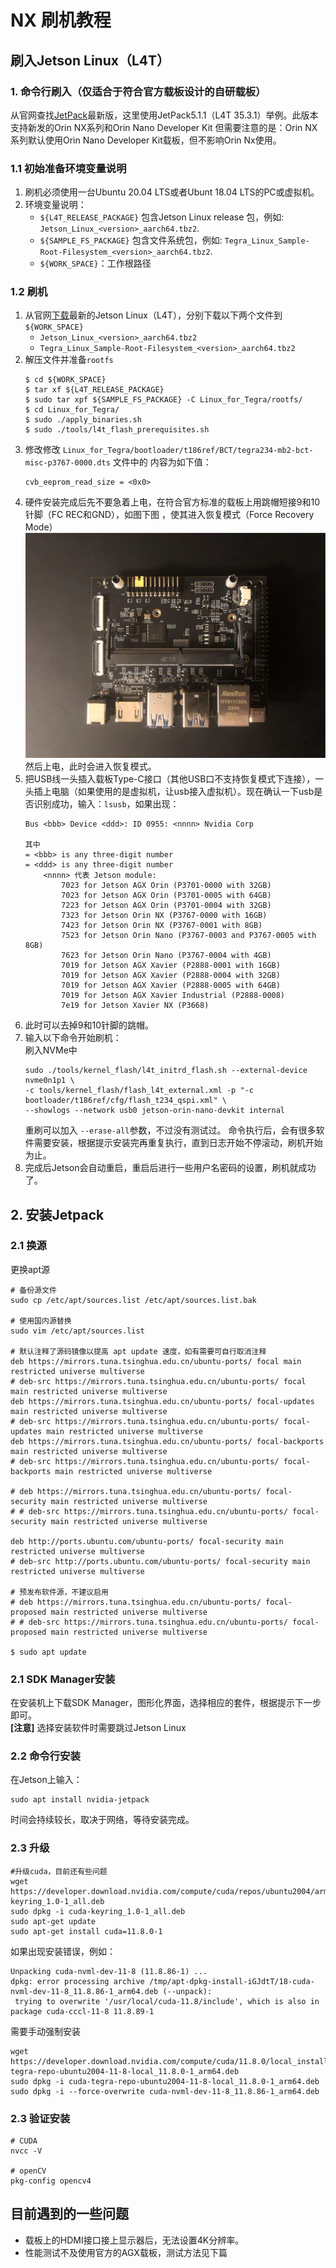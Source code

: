 # NX 刷机教程
## 刷入Jetson Linux（L4T）
### 1. 命令行刷入（仅适合于符合官方载板设计的自研载板）
从官网查找[JetPack](https://developer.nvidia.com/embedded/jetpack-archive)最新版，这里使用JetPack5.1.1（L4T 35.3.1）举例。此版本支持新发的Orin NX系列和Orin Nano Developer Kit 但需要注意的是：Orin NX系列默认使用Orin Nano Developer Kit载板，但不影响Orin Nx使用。 
### 1.1 初始准备环境变量说明
1. 刷机必须使用一台Ubuntu 20.04 LTS或者Ubunt 18.04 LTS的PC或虚拟机。  
2. 环境变量说明： 
    * `${L4T_RELEASE_PACKAGE}` 包含Jetson Linux release 包，例如: `Jetson_Linux_<version>_aarch64.tbz2`.
    * `${SAMPLE_FS_PACKAGE}` 包含文件系统包，例如: `Tegra_Linux_Sample-Root-Filesystem_<version>_aarch64.tbz2`.
    * `${WORK_SPACE}`：工作根路径

### 1.2 刷机
1. 从官网[下载](https://developer.nvidia.com/linux-tegra)最新的Jetson Linux（L4T），分别下载以下两个文件到`${WORK_SPACE}`
    * `Jetson_Linux_<version>_aarch64.tbz2`
    * `Tegra_Linux_Sample-Root-Filesystem_<version>_aarch64.tbz2`
2. 解压文件并准备`rootfs`
    ```
    $ cd ${WORK_SPACE}
    $ tar xf ${L4T_RELEASE_PACKAGE}
    $ sudo tar xpf ${SAMPLE_FS_PACKAGE} -C Linux_for_Tegra/rootfs/
    $ cd Linux_for_Tegra/
    $ sudo ./apply_binaries.sh
    $ sudo ./tools/l4t_flash_prerequisites.sh
    ```
3. 修改修改 `Linux_for_Tegra/bootloader/t186ref/BCT/tegra234-mb2-bct-misc-p3767-0000.dts` 文件中的 内容为如下值：
    ```
    cvb_eeprom_read_size = <0x0>
    ```
4. 硬件安装完成后先不要急着上电，在符合官方标准的载板上用跳帽短接9和10针脚（FC REC和GND），如图下图 ，使其进入恢复模式（Force Recovery Mode）  
![](../resources/recovery_mode.png)   
然后上电，此时会进入恢复模式。
5. 把USB线一头插入载板Type-C接口（其他USB口不支持恢复模式下连接），一头插上电脑（如果使用的是虚拟机，让usb接入虚拟机）。现在确认一下usb是否识别成功，输入：`lsusb`，如果出现：
    ```
    Bus <bbb> Device <ddd>: ID 0955: <nnnn> Nvidia Corp 

    其中
    = <bbb> is any three-digit number
    = <ddd> is any three-digit number
        <nnnn> 代表 Jetson module:
            7023 for Jetson AGX Orin (P3701-0000 with 32GB)
            7023 for Jetson AGX Orin (P3701-0005 with 64GB)
            7223 for Jetson AGX Orin (P3701-0004 with 32GB)
            7323 for Jetson Orin NX (P3767-0000 with 16GB)
            7423 for Jetson Orin NX (P3767-0001 with 8GB)
            7523 for Jetson Orin Nano (P3767-0003 and P3767-0005 with 8GB)
            7623 for Jetson Orin Nano (P3767-0004 with 4GB)
            7019 for Jetson AGX Xavier (P2888-0001 with 16GB)
            7019 for Jetson AGX Xavier (P2888-0004 with 32GB)
            7019 for Jetson AGX Xavier (P2888-0005 with 64GB)
            7019 for Jetson AGX Xavier Industrial (P2888-0008)
            7e19 for Jetson Xavier NX (P3668)
    ```
6. 此时可以去掉9和10针脚的跳帽。
7. 输入以下命令开始刷机：  
    刷入NVMe中
    ```
    sudo ./tools/kernel_flash/l4t_initrd_flash.sh --external-device nvme0n1p1 \
    -c tools/kernel_flash/flash_l4t_external.xml -p "-c bootloader/t186ref/cfg/flash_t234_qspi.xml" \
    --showlogs --network usb0 jetson-orin-nano-devkit internal
    ```
    重刷可以加入 `--erase-all`参数，不过没有测试过。
    命令执行后，会有很多软件需要安装，根据提示安装完再重复执行，直到日志开始不停滚动，刷机开始为止。
8. 完成后Jetson会自动重启，重启后进行一些用户名密码的设置，刷机就成功了。
## 2. 安装Jetpack
### 2.1 换源
更换apt源
```
# 备份源文件
sudo cp /etc/apt/sources.list /etc/apt/sources.list.bak

# 使用国内源替换
sudo vim /etc/apt/sources.list

# 默认注释了源码镜像以提高 apt update 速度，如有需要可自行取消注释
deb https://mirrors.tuna.tsinghua.edu.cn/ubuntu-ports/ focal main restricted universe multiverse
# deb-src https://mirrors.tuna.tsinghua.edu.cn/ubuntu-ports/ focal main restricted universe multiverse
deb https://mirrors.tuna.tsinghua.edu.cn/ubuntu-ports/ focal-updates main restricted universe multiverse
# deb-src https://mirrors.tuna.tsinghua.edu.cn/ubuntu-ports/ focal-updates main restricted universe multiverse
deb https://mirrors.tuna.tsinghua.edu.cn/ubuntu-ports/ focal-backports main restricted universe multiverse
# deb-src https://mirrors.tuna.tsinghua.edu.cn/ubuntu-ports/ focal-backports main restricted universe multiverse

# deb https://mirrors.tuna.tsinghua.edu.cn/ubuntu-ports/ focal-security main restricted universe multiverse
# # deb-src https://mirrors.tuna.tsinghua.edu.cn/ubuntu-ports/ focal-security main restricted universe multiverse

deb http://ports.ubuntu.com/ubuntu-ports/ focal-security main restricted universe multiverse
# deb-src http://ports.ubuntu.com/ubuntu-ports/ focal-security main restricted universe multiverse

# 预发布软件源，不建议启用
# deb https://mirrors.tuna.tsinghua.edu.cn/ubuntu-ports/ focal-proposed main restricted universe multiverse
# # deb-src https://mirrors.tuna.tsinghua.edu.cn/ubuntu-ports/ focal-proposed main restricted universe multiverse

$ sudo apt update
```
### 2.1 SDK Manager安装
在安装机上下载SDK Manager，图形化界面，选择相应的套件，根据提示下一步即可。  
**[注意]** 选择安装软件时需要跳过Jetson Linux
### 2.2 命令行安装
在Jetson上输入：
```
sudo apt install nvidia-jetpack
```
时间会持续较长，取决于网络，等待安装完成。

### 2.3 升级
```
#升级cuda，目前还有些问题
wget https://developer.download.nvidia.com/compute/cuda/repos/ubuntu2004/arm64/cuda-keyring_1.0-1_all.deb
sudo dpkg -i cuda-keyring_1.0-1_all.deb
sudo apt-get update
sudo apt-get install cuda=11.8.0-1

```
如果出现安装错误，例如：
```
Unpacking cuda-nvml-dev-11-8 (11.8.86-1) ...
dpkg: error processing archive /tmp/apt-dpkg-install-iGJdtT/18-cuda-nvml-dev-11-8_11.8.86-1_arm64.deb (--unpack):
 trying to overwrite '/usr/local/cuda-11.8/include', which is also in package cuda-cccl-11-8 11.8.89-1
```
需要手动强制安装
```
wget https://developer.download.nvidia.com/compute/cuda/11.8.0/local_installers/cuda-tegra-repo-ubuntu2004-11-8-local_11.8.0-1_arm64.deb
sudo dpkg -i cuda-tegra-repo-ubuntu2004-11-8-local_11.8.0-1_arm64.deb
sudo dpkg -i --force-overwrite cuda-nvml-dev-11-8_11.8.86-1_arm64.deb
```

### 2.3 验证安装
```
# CUDA
nvcc -V

# openCV
pkg-config opencv4
```

## 目前遇到的一些问题
* 载板上的HDMI接口接上显示器后，无法设置4K分辨率。
* 性能测试不及使用官方的AGX载板，测试方法见下篇

